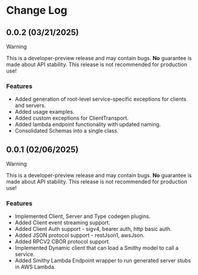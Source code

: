 # Change Log
## 0.0.2 (03/21/2025)
> [!WARNING]
> This is a developer-preview release and may contain bugs. **No** guarantee is made about API stability.
> This release is not recommended for production use!
### Features
- Added generation of root-level service-specific exceptions for clients and servers.
- Added usage examples.
- Added custom exceptions for ClientTransport.
- Added lambda endpoint functionality with updated naming.
- Consolidated Schemas into a single class.


## 0.0.1 (02/06/2025)
> [!WARNING]
> This is a developer-preview release and may contain bugs. **No** guarantee is made about API stability.
> This release is not recommended for production use!
### Features
- Implemented Client, Server and Type codegen plugins.
- Added Client event streaming support.
- Added Client Auth support - sigv4, bearer auth, http basic auth.
- Added JSON protocol support - restJson1, awsJson.
- Added RPCV2 CBOR protocol support.
- Implemented Dynamic client that can load a Smithy model to call a service.
- Added Smithy Lambda Endpoint wrapper to run generated server stubs in AWS Lambda.